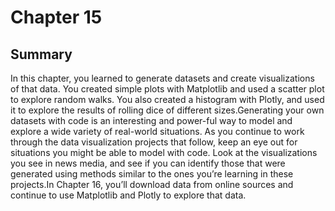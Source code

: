 # Chapter 15
## Summary
In this chapter, you learned to generate datasets and create visualizations of that data. You created simple plots with Matplotlib and used a scatter plot to explore random walks. You also created a histogram with Plotly, and used it to explore the results of rolling dice of different sizes.Generating your own datasets with code is an interesting and power-ful way to model and explore a wide variety of real-world situations. As you continue to work through the data visualization projects that follow, keep an eye out for situations you might be able to model with code. Look at the visualizations you see in news media, and see if you can identify those that were generated using methods similar to the ones you’re learning in these projects.In Chapter 16, you’ll download data from online sources and continue to use Matplotlib and Plotly to explore that data.
